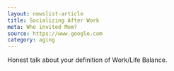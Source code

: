 ```yaml
---
layout: newslist-article
title: Socializing After Work
meta: Who invited Mom?
source: https://www.google.com
category: aging
---
```


Honest talk about your definition of Work/Life Balance.